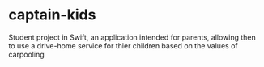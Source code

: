 # captain-kids
Student project in Swift, an application intended for parents, allowing then to use a drive-home service for thier children based on the values of carpooling
